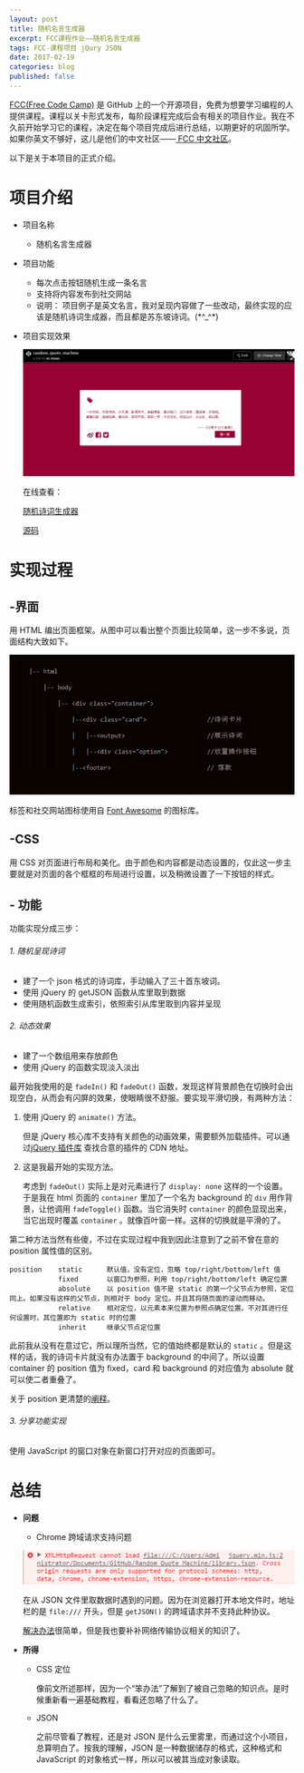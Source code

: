```yaml
---
layout: post
title: 随机名言生成器
excerpt: FCC课程作业——随机名言生成器
tags: FCC-课程项目 jQury JSON
date: 2017-02-19
categories: blog
published: false
---
```


[FCC(Free Code Camp)][1] 是 GitHub 上的一个开源项目，免费为想要学习编程的人提供课程。课程以关卡形式发布，每阶段课程完成后会有相关的项目作业。我在不久前开始学习它的课程，决定在每个项目完成后进行总结，以期更好的巩固所学。如果你英文不够好，这儿是他们的中文社区——[ FCC 中文社区][2]。

以下是关于本项目的正式介绍。

# 项目介绍

- 项目名称
    + 随机名言生成器

- 项目功能
    + 每次点击按钮随机生成一条名言
    + 支持将内容发布到社交网站
    + 说明：
        项目例子是英文名言，我对呈现内容做了一些改动，最终实现的应该是随机诗词生成器，而且都是苏东坡诗词。(\*^_^\*)

- 项目实现效果

    ![随机诗词生成器](/images/random_quote_machine/Random_Quote_Machine.png)

    在线查看：

    [随机诗词生成器][3]

    [源码](https://github.com/TheaAo/Random_Quote_Machine)

# 实现过程

## -界面

用 HTML 编出页面框架。从图中可以看出整个页面比较简单，这一步不多说，页面结构大致如下。

![DOM 结构](/images/random_quote_machine/dom.png)

标签和社交网站图标使用自 [Font Awesome][4] 的图标库。

## -CSS

用 CSS 对页面进行布局和美化。由于颜色和内容都是动态设置的，仅此这一步主要就是对页面的各个框框的布局进行设置，以及稍微设置了一下按钮的样式。

## - 功能

功能实现分成三步：

###### 1. 随机呈现诗词

- 建了一个 json 格式的诗词库，手动输入了三十首东坡词。
- 使用 jQuery 的 getJSON 函数从库里取到数据
- 使用随机函数生成索引，依照索引从库里取到内容并呈现

###### 2. 动态效果

- 建了一个数组用来存放颜色
- 使用 jQuery 的函数实现淡入淡出

最开始我使用的是 `fadeIn()` 和 `fadeOut()` 函数，发现这样背景颜色在切换时会出现空白，从而会有闪屏的效果，使眼睛很不舒服。要实现平滑切换，有两种方法：

1. 使用 jQuery 的 `animate()` 方法。

    但是 jQuery 核心库不支持有关颜色的动画效果，需要额外加载插件。可以通过[jQuery 插件库][5] 查找合意的插件的 CDN 地址。

2. 这是我最开始的实现方法。

    考虑到 `fadeOut()` 实际上是对元素进行了 `display: none` 这样的一个设置。于是我在 html 页面的 `container` 里加了一个名为 background 的 `div` 用作背景，让他调用 `fadeToggle()` 函数。当它消失时 `container` 的颜色显现出来，当它出现时覆盖 `container` 。就像百叶窗一样。这样的切换就是平滑的了。

第二种方法当然有些傻，不过在实现过程中我到因此注意到了之前不曾在意的 position 属性值的区别。

    position    static      默认值，没有定位，忽略 top/right/bottom/left 值
                fixed       以窗口为参照，利用 top/right/bottom/left 确定位置
                absolute    以 position 值不是 static 的第一个父节点为参照，定位同上。如果没有这样的父节点，则相对于 body 定位。并且其将随页面的滚动而移动。
                relative    相对定位，以元素本来位置为参照点确定位置。不对其进行任何设置时，其位置即为 static 时的位置
                inherit     继承父节点定位置

此前我从没有在意过它，所以理所当然，它的值始终都是默认的 `static` 。但是这样的话，我的诗词卡片就没有办法置于 background 的中间了。所以设置 container 的 position 值为 fixed，card 和 background 的对应值为 absolute 就可以使二者重叠了。

关于 position 更清楚的[阐释][7]。

###### 3. 分享功能实现

使用 JavaScript 的窗口对象在新窗口打开对应的页面即可。

# 总结

- **问题**
    + Chrome 跨域请求支持问题
    
    ![Chrome 跨域请求支持问题](/images/random_quote_machine/cross_origin_request_error.png)

    在从 JSON 文件里取数据时遇到的问题。因为在浏览器打开本地文件时，地址栏的是 `file:///` 开头，但是 `getJSON()` 的跨域请求并不支持此种协议。

    [解决办法][6]很简单，但是我也要补补网络传输协议相关的知识了。

- **所得**
    + CSS 定位
    
        像前文所述那样，因为一个“笨办法”了解到了被自己忽略的知识点。是时候重新看一遍基础教程，看看还忽略了什么了。

    + JSON
    
        之前尽管看了教程，还是对 JSON 是什么云里雾里，而通过这个小项目，总算明白了。按我的理解，JSON 是一种数据储存的格式，这种格式和 JavaScript 的对象格式一样，所以可以被其当成对象读取。

[1]:https://www.freecodecamp.com
[2]: https://freecodecamp.cn
[3]: http://codepen.io/TheaAo/full/JEwZNG/
[4]: http://fontawesome.dashgame.com/
[5]: http://www.jq22.com/cdn/
[6]: http://www.daxiblog.com/2016/09/16/%E8%AE%A9%E6%96%B0%E7%89%88chrome%E6%94%AF%E6%8C%81%E6%9C%AC%E5%9C%B0%E8%B7%A8%E5%9F%9F%E8%AF%B7%E6%B1%82%E8%B0%83%E8%AF%95/
[7]: http://zh.learnlayout.com/position.html

